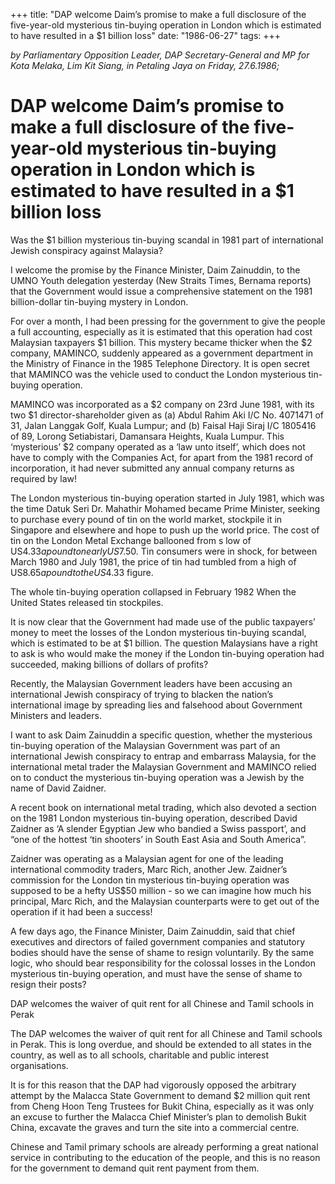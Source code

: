 +++ 
title: "DAP welcome Daim’s promise to make a full disclosure of the five-year-old mysterious tin-buying operation in London which is estimated to have resulted in a $1 billion loss"
date: "1986-06-27"
tags:
+++

_by Parliamentary Opposition Leader, DAP Secretary-General and MP for Kota Melaka, Lim Kit Siang, in Petaling Jaya on Friday, 27.6.1986;_

# DAP welcome Daim’s promise to make a full disclosure of the five-year-old mysterious tin-buying operation in London which is estimated to have resulted in a $1 billion loss

Was the $1 billion mysterious tin-buying scandal in 1981 part of international Jewish conspiracy against Malaysia?</u>

I welcome the promise by the Finance Minister, Daim Zainuddin, to the UMNO Youth delegation yesterday (New Straits Times, Bernama reports) that the Government would issue a comprehensive statement on the 1981 billion-dollar tin-buying mystery in London.

For over a month, I had been pressing for the government to give the people a full accounting, especially as it is estimated that this operation had cost Malaysian taxpayers $1 billion. This mystery became thicker when the $2 company, MAMINCO, suddenly appeared as a government department in the Ministry of Finance in the 1985 Telephone Directory. It is open secret that MAMINCO was the vehicle used to conduct the London mysterious tin-buying operation.

MAMINCO was incorporated as a $2 company on 23rd June 1981, with its two $1 director-shareholder given as (a) Abdul Rahim Aki I/C No. 4071471 of 31, Jalan Langgak Golf, Kuala Lumpur; and (b) Faisal Haji Siraj I/C 1805416 of 89, Lorong Setiabistari, Damansara Heights, Kuala Lumpur. This ‘mysterious’ $2 company operated as a ‘law unto itself’, which does not have to comply with the Companies Act, for apart from the 1981 record of incorporation, it had never submitted any annual company returns as required by law!

The London mysterious tin-buying operation started in July 1981, which was the time Datuk Seri Dr. Mahathir Mohamed became Prime Minister, seeking to purchase every pound of tin on the world market, stockpile it in Singapore and elsewhere and hope to push up the world price. The cost of tin on the London Metal Exchange ballooned from s low of US$4.33 a pound to nearly US$7.50. Tin consumers were in shock, for between March 1980 and July 1981, the price of tin had tumbled from a high of US$8.65 a pound to the US$4.33 figure.

The whole tin-buying operation collapsed in February 1982 When the United States released tin stockpiles.

It is now clear that the Government had made use of the public taxpayers’ money to meet the losses of the London mysterious tin-buying scandal, which is estimated to be at $1 billion. The question Malaysians have a right to ask is who would make the money if the London tin-buying operation had succeeded, making billions of dollars of profits?

Recently, the Malaysian Government leaders have been accusing an international Jewish conspiracy of trying to blacken the nation’s international image by spreading lies and falsehood about Government Ministers and leaders.

I want to ask Daim Zainuddin a specific question, whether the mysterious tin-buying operation of the Malaysian Government was part of an international Jewish conspiracy to entrap and embarrass Malaysia, for the international metal trader the Malaysian Government and MAMINCO relied on to conduct the mysterious tin-buying operation was a Jewish by the name of David Zaidner.

A recent book on international metal trading, which also devoted a section on the 1981 London mysterious tin-buying operation, described David Zaidner as ‘A slender Egyptian Jew who bandied a Swiss passport’, and “one of the hottest ‘tin shooters’ in South East Asia and South America”.

Zaidner was operating as a Malaysian agent for one of the leading international commodity traders, Marc Rich, another Jew. Zaidner’s commission for the London tin mysterious tin-buying operation was supposed to be a hefty US$50 million - so we can imagine how much his principal, Marc	Rich, and the Malaysian counterparts were to get out of the operation if it had been a success!

A few days ago, the Finance Minister, Daim Zainuddin, said that chief executives and directors of failed government companies and statutory bodies should have the sense of shame to resign voluntarily. By the same logic, who should bear responsibility for the colossal losses in the London mysterious tin-buying operation, and must have the sense of shame to resign their posts?

DAP welcomes the waiver of quit rent for all Chinese and Tamil schools in Perak

The DAP welcomes the waiver of quit rent for all Chinese and Tamil schools in Perak. This is long overdue, and should be extended to all states in the country, as well as to all schools, charitable and public interest organisations.

It is for this reason that the DAP had vigorously opposed the arbitrary attempt by the Malacca State Government to demand $2 million quit rent from Cheng Hoon Teng Trustees for Bukit China, especially as it was only an excuse to further the Malacca Chief Minister’s plan to demolish Bukit China, excavate the graves and turn the site into a commercial centre.

Chinese and Tamil primary schools are already performing a great national service in contributing to the education of the people, and this is no reason for the government to demand quit rent payment from them.
 
